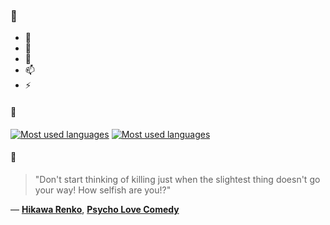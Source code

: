 ### 👋

- 🔭
- 🌱
- 💬
- 📫
- ⚡

#### 🧏

[![Most used languages](https://github-readme-stats-aynah.vercel.app/api/top-langs/?username=aynh&theme=solarized-dark&langs_count=6&layout=compact&hide_title=true)](https://github.com/anuraghazra/github-readme-stats#gh-dark-mode-only)
[![Most used languages](https://github-readme-stats-aynah.vercel.app/api/top-langs/?username=aynh&theme=solarized-light&langs_count=6&layout=compact&hide_title=true)](https://github.com/anuraghazra/github-readme-stats#gh-light-mode-only)

#### 💬

> "Don't start thinking of killing just when the slightest thing doesn't go your way! How selfish are you!?"

&mdash; [**Hikawa Renko**](https://myanimelist.net/character.php?q=Hikawa%20Renko&cat=character), [**Psycho Love Comedy**](https://myanimelist.net/search/all?q=Psycho%20Love%20Comedy&cat=all)
